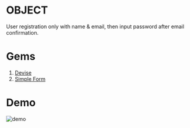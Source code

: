# OBJECT

User registration only with name & email, then input password after email confirmation.

# Gems

1. [Devise](https://github.com/heartcombo/devise)
2. [Simple Form](https://github.com/heartcombo/simple_form)

# Demo

![demo](https://i.postimg.cc/0j4dBFTn/demo.gif)
